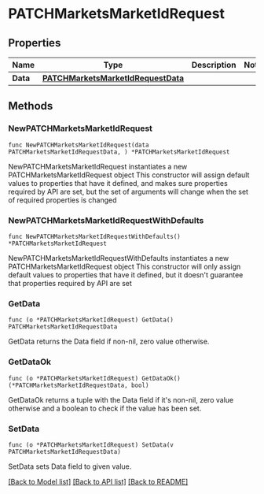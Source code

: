 # PATCHMarketsMarketIdRequest

## Properties

Name | Type | Description | Notes
------------ | ------------- | ------------- | -------------
**Data** | [**PATCHMarketsMarketIdRequestData**](PATCHMarketsMarketIdRequestData.md) |  | 

## Methods

### NewPATCHMarketsMarketIdRequest

`func NewPATCHMarketsMarketIdRequest(data PATCHMarketsMarketIdRequestData, ) *PATCHMarketsMarketIdRequest`

NewPATCHMarketsMarketIdRequest instantiates a new PATCHMarketsMarketIdRequest object
This constructor will assign default values to properties that have it defined,
and makes sure properties required by API are set, but the set of arguments
will change when the set of required properties is changed

### NewPATCHMarketsMarketIdRequestWithDefaults

`func NewPATCHMarketsMarketIdRequestWithDefaults() *PATCHMarketsMarketIdRequest`

NewPATCHMarketsMarketIdRequestWithDefaults instantiates a new PATCHMarketsMarketIdRequest object
This constructor will only assign default values to properties that have it defined,
but it doesn't guarantee that properties required by API are set

### GetData

`func (o *PATCHMarketsMarketIdRequest) GetData() PATCHMarketsMarketIdRequestData`

GetData returns the Data field if non-nil, zero value otherwise.

### GetDataOk

`func (o *PATCHMarketsMarketIdRequest) GetDataOk() (*PATCHMarketsMarketIdRequestData, bool)`

GetDataOk returns a tuple with the Data field if it's non-nil, zero value otherwise
and a boolean to check if the value has been set.

### SetData

`func (o *PATCHMarketsMarketIdRequest) SetData(v PATCHMarketsMarketIdRequestData)`

SetData sets Data field to given value.



[[Back to Model list]](../README.md#documentation-for-models) [[Back to API list]](../README.md#documentation-for-api-endpoints) [[Back to README]](../README.md)


